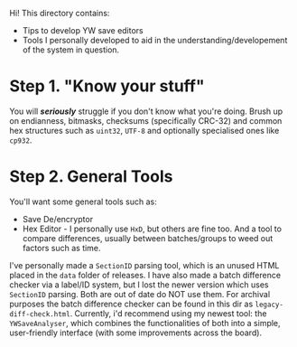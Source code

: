 Hi! This directory contains:
* Tips to develop YW save editors
* Tools I personally developed to aid in the understanding/developement of the system in question.

# Step 1. "Know your stuff"
You will ***seriously*** struggle if you don't know what you're doing. Brush up on endianness, bitmasks, checksums (specifically CRC-32) and common hex structures such as `uint32`, `UTF-8` and optionally specialised ones like `cp932`.

# Step 2. General Tools
You'll want some general tools such as:
* Save De/encryptor
* Hex Editor - I personally use `HxD`, but others are fine too.
And a tool to compare differences, usually between batches/groups to weed out factors such as time.

I've personally made a `SectionID` parsing tool, which is an unused HTML placed in the `data` folder of releases. I have also made a batch difference checker via a label/ID system, but I lost the newer version which uses `SectionID` parsing. Both are out of date do NOT use them. For archival purposes the batch difference checker can be found in this dir as `legacy-diff-check.html`.
Currently, i'd recommend using my newest tool: the `YWSaveAnalyser`, which combines the functionalities of both into a simple, user-friendly interface (with some improvements across the board).
